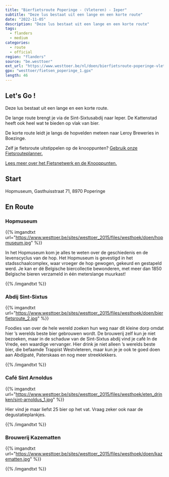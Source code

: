```yaml
---
title: "Bierfietsroute Poperinge - (Vleteren) - Ieper"
subtitle: "Deze lus bestaat uit een lange en een korte route"
date: "2022-11-05"
description: "Deze lus bestaat uit een lange en een korte route" 
tags:
  - flanders
  - medium
categories: 
  - route
  - official
region: "flanders"
source: "be.westtoer"
ext_url: "https://www.westtoer.be/nl/doen/bierfietsroute-poperinge-vleteren-ieper"
gpx: "westtoer/fietsen_poperinge_1.gpx"
length: 46
---
```


## Let's Go !

Deze lus bestaat uit een lange en een korte route.

De lange route brengt je via de Sint-Sixtusabdij naar Ieper. De Kattenstad heeft ook heel wat te bieden op vlak van bier.

De korte route leidt je langs de hopvelden meteen naar Leroy Breweries in Boezinge.

Zelf je fietsroute uitstippelen op de knooppunten? [Gebruik onze Fietsrouteplanner.](https://www.westtoer.be/nl/fietsrouteplanner)

[Lees meer over het Fietsnetwerk en de Knooppunten.](https://www.westtoer.be/nl/inspiratie/fietsnetwerk)

## Start 

Hopmuseum, Gasthuisstraat 71, 8970 Poperinge 

## En Route

### Hopmuseum

{{% imgandtxt url="https://www.westtoer.be/sites/westtoer_2015/files/westhoek/doen/hopmuseum.jpg" %}}

In het Hopmuseum kom je alles te weten over de geschiedenis en de levenscyclus van de hop. Het Hopmuseum is gevestigd in het stadsschaalcomplex, waar vroeger de hop gewogen, gekeurd en gestapeld werd. Je kan er dé Belgische biercollectie bewonderen, met meer dan 1850 Belgische bieren verzameld in één meterslange muurkast!

{{% /imgandtxt %}}

### Abdij Sint-Sixtus

{{% imgandtxt url="https://www.westtoer.be/sites/westtoer_2015/files/westhoek/doen/bierfietsroute_2.jpg" %}}

Foodies van over de hele wereld zoeken hun weg naar dit kleine dorp omdat hier ’s werelds beste bier gebrouwen wordt. De brouwerij zelf kun je niet bezoeken, maar in de schaduw van de Sint-Sixtus abdij vind je café In de Vrede, een waardige vervanger. Hier drink je niet alleen ’s werelds beste bier, die befaamde Trappist Westvleteren, maar kun je je ook te goed doen aan Abdijpaté, Paterskaas en nog meer streeklekkers.

{{% /imgandtxt %}}

### Café Sint Arnoldus

{{% imgandtxt url="https://www.westtoer.be/sites/westtoer_2015/files/westhoek/eten_drinken/sint-arnoldus_1.jpg" %}}

Hier vind je maar liefst 25 bier op het vat. Vraag zeker ook naar de degustatieplankjes.

{{% /imgandtxt %}}

### Brouwerij Kazematten

{{% imgandtxt url="https://www.westtoer.be/sites/westtoer_2015/files/westhoek/doen/kazematten.jpg" %}}

{{% /imgandtxt %}}
